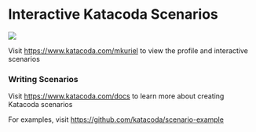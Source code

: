# Interactive Katacoda Scenarios

[![](http://shields.katacoda.com/katacoda/mkuriel/count.svg)](https://www.katacoda.com/mkuriel "Get your profile on Katacoda.com")

Visit https://www.katacoda.com/mkuriel to view the profile and interactive scenarios

### Writing Scenarios
Visit https://www.katacoda.com/docs to learn more about creating Katacoda scenarios

For examples, visit https://github.com/katacoda/scenario-example
